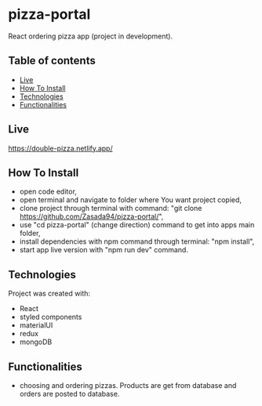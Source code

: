 # pizza-portal
React ordering pizza app (project in development).

## Table of contents
- [Live](#live)
- [How To Install](#howtoinstall)
- [Technologies](#technologies)
- [Functionalities](#functionalities)

## Live
https://double-pizza.netlify.app/

## How To Install

- open code editor,
- open terminal and navigate to folder where You want project copied,
- clone project through terminal with command: "git clone https://github.com/Zasada94/pizza-portal/",
- use "cd pizza-portal" (change direction) command to get into apps main folder,
- install dependencies with npm command through terminal: "npm install",
- start app live version with "npm run dev" command.
  
## Technologies

Project was created with:

- React
- styled components
- materialUI
- redux
- mongoDB

## Functionalities

- choosing and ordering pizzas. Products are get from database and orders are posted to database.
